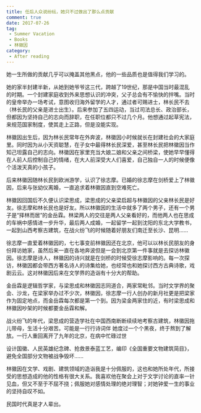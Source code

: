 ```yaml
---
title: 任后人众说纷纭，她只不过做出了那么点贡献
comment: true
date: 2017-07-26
tag: 
 - Summer Vacation
 - Books
 - 林徽因
category: 
 - After reading 
---
```


她一生所做的贡献几乎可以掩盖其他黑点，他的一些品质也是值得我们学习的。  
<!--more-->
她的家半封建半新，从她到她爷爷这三代，跨越了19世纪，那是中国当时最混乱的时期。一个封建家庭收到外来思想认识的冲突，父子总会有不愉快的拌嘴。当时的皇帝举办一场考试，意图收归海外留学的人才，通过者可赐进士，林长民不去（林长民的父亲是进士出生）。后来参加了五四运动，当过司法总长、政治部长，但都因为坚持自己的志向而辞职，在任职位都只不过几个月。他想通过起草宪法，来规范国家制度，使其走上正路，但是没能实现。

林徽因出生后，因为林长民常年在外奔波，林徽因小时候就长在封建社会的大家庭里。同时因为从小天资聪慧，在子女中最得林长民深爱，甚至林长民把林徽因当作知己坦露自己的志向。林徽因在家里充当大娘二娘和父亲之间桥梁，使她早早懂得在人前人后控制自己的情绪，在大人前深受大人们喜爱，自己独自一人的时候便像个活泼天真的小孩子。

后来林徽因随林长民到欧洲游学，认识了徐志摩。已婚的徐志摩在剑桥爱上了林徽因，后来与张幼仪离婚，一直追求着林徽因直到空难死亡。

林徽因回国后不久便认识梁思成，梁思成的父亲梁启超与林徽因的父亲林长民是好友。徐志摩和林长民也是好友。所以林徽因的生活中就多了两个男子，还有一个男子是“择林而居”的金岳霖。林梁两人的交往是两人父亲看好的，而他两人也在思成的车祸中感情进一步升华，最后两人成婚，一起留学一起到沈阳的东北大学教书，一起到山西考察古建筑，在战火纷飞的时候随着好朋友们南迁至长沙、昆明......

徐志摩一直爱着林徽因的，七七事变前林徽因还在北京，他可以以林长民朋友的身份拜访她家，虽然后来一直在各地奔波但是一会到北京第一件事就是去探访林徽因。徐志摩是诗人，林徽因的诗兴就是在剑桥的时候受徐志摩影响的。每一次探访，林徽因都会带西方著名诗人的诗集给她，也经常也和她探讨西方古典诗歌，戏剧云云。这对林徽因后来在文学界的造诣有十分大的帮助。

金岳霖是逻辑哲学家，与梁思成和林徽因志同道合，两家常毗邻。当时文学界的聚会、沙龙，在梁家举办过不少次，林徽因，徐志摩一行人创办的新月社更是把梁家作为固定地点，而金岳霖每次都是第一个到。因为梁金两家住的近，有时梁思成和林徽因吵架的时候都要金岳霖和解。

战火纷飞的年代，梁思成的营造学社在中国西南断断续续地考察古建筑，林徽因拖儿带母，生活十分艰苦。可能是一行行诗词伴 她度过一个个黑夜，终于熬到了解放。一行人重回离开了九年的北京，在病中忙碌过世

设计国徽、人民英雄纪念碑、抢救景泰蓝工艺，编印《全国重要文物建筑简目》，避免全国部分文物被战争毁坏......

林徽因在文学、戏剧、建筑领域的造诣我是十分佩服的，这也和她所处年代，所接受的思想造成的他的性格有很大关系。我喜欢他在聚会上对于文学讨论的直率一针见血，但又不至于不屈不挠；佩服她对感情处理的绝对理智；对她钟爱一生的事业的坚持自叹不如。

民国时代真是才人辈出。